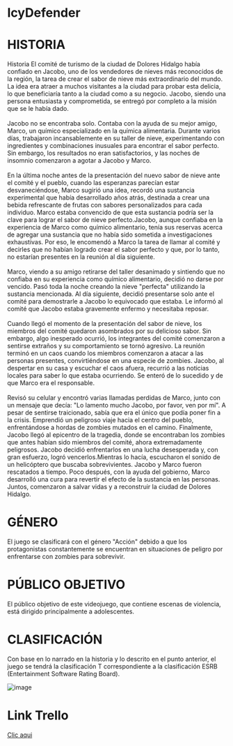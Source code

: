 # IcyDefender
# HISTORIA
Historia 
El comité de turismo de la ciudad de Dolores Hidalgo había confiado en Jacobo, uno de los vendedores de nieves más reconocidos de la región, la tarea de crear el sabor de nieve más extraordinario del mundo. La idea era atraer a muchos visitantes a la ciudad para probar esta delicia, lo que beneficiaría tanto a la ciudad como a su negocio. Jacobo, siendo una persona entusiasta y comprometida, se entregó por completo a la misión que se le había dado.
<br>
<br>
Jacobo no se encontraba solo. Contaba con la ayuda de su mejor amigo, Marco, un químico especializado en la química alimentaria. Durante varios días, trabajaron incansablemente en su taller de nieve, experimentando con ingredientes y combinaciones inusuales para encontrar el sabor perfecto. Sin embargo, los resultados no eran satisfactorios, y las noches de insomnio comenzaron a agotar a Jacobo y Marco.
<br>
<br>
En la última noche antes de la presentación del nuevo sabor de nieve ante el comité y el pueblo, cuando las esperanzas parecían estar desvaneciéndose, Marco sugirió una idea, recordó una sustancia experimental que había desarrollado años atrás, destinada a crear una bebida refrescante de frutas con sabores personalizados para cada individuo. Marco estaba convencido de que esta sustancia podría ser la clave para lograr el sabor de nieve perfecto.Jacobo, aunque confiaba en la experiencia de Marco como químico alimentario, tenía sus reservas acerca de agregar una sustancia que no había sido sometida a investigaciones exhaustivas. Por eso, le encomendó a Marco la tarea de llamar al comité y decirles que no habían logrado crear el sabor perfecto y que, por lo tanto, no estarían presentes en la reunión al día siguiente.
<br>
<br>
Marco, viendo a su amigo retirarse del taller desanimado y sintiendo que no confiaba en su experiencia como químico alimentario, decidió no darse por vencido. Pasó toda la noche creando la nieve "perfecta" utilizando la sustancia mencionada. Al día siguiente, decidió presentarse solo ante el comité para demostrarle a Jacobo lo equivocado que estaba. Le informó al comité que Jacobo estaba gravemente enfermo y necesitaba reposar.
<br>
<br>
Cuando llegó el momento de la presentación del sabor de nieve, los miembros del comité quedaron asombrados por su delicioso sabor. Sin embargo, algo inesperado ocurrió, los integrantes del comité comenzaron a sentirse extraños y su comportamiento se tornó agresivo. La reunión terminó en un caos cuando los miembros comenzaron a atacar a las personas presentes, convirtiéndose en una especie de zombies.
Jacobo, al despertar en su casa y escuchar el caos afuera, recurrió a las noticias locales para saber lo que estaba ocurriendo. Se enteró de lo sucedido y de que Marco era el responsable. 
<br>
<br>
Revisó su celular y encontró varias llamadas perdidas de Marco, junto con un mensaje que decía: "Lo lamento mucho Jacobo, por favor, ven por mí". A pesar de sentirse traicionado, sabía que era el único que podía poner fin a la crisis. Emprendió un peligroso viaje hacia el centro del pueblo, enfrentándose a hordas de zombies mutados en el camino.
Finalmente, Jacobo llegó al epicentro de la tragedia, donde se encontraban los zombies que antes habían sido miembros del comité, ahora extremadamente peligrosos. Jacobo decidió enfrentarlos en una lucha desesperada y, con gran esfuerzo, logró vencerlos.Mientras lo hacía, escucharon el sonido de un helicóptero que buscaba sobrevivientes. Jacobo y Marco fueron rescatados a tiempo. Poco después, con la ayuda del gobierno, Marco desarrolló una cura para revertir el efecto de la sustancia en las personas. Juntos, comenzaron a salvar vidas y a reconstruir la ciudad de Dolores Hidalgo.

# GÉNERO
El juego se clasificará con el género "Acción" debido a que los protagonistas constantemente se encuentran en situaciones de peligro por enfrentarse con zombies para sobrevivir.
# PÚBLICO OBJETIVO
El público objetivo de este videojuego, que contiene escenas de violencia, está dirigido principalmente a adolescentes.
# CLASIFICACIÓN
Con base en lo narrado en la historia y lo descrito en el punto anterior, el juego se tendrá la clasificación T correspondiente a la clasificación ESRB (Entertainment Software Rating Board).

![image](https://github.com/Carlos-Soto-L/IcyDefender/assets/67080087/3bc4e6f0-4406-4ade-8df6-68565806ad9f)

# Link Trello
<a href="https://trello.com/invite/b/U2Mb3YjK/ATTI7b24159989dd65e50207b618bac24c580E656A14/juego">Clic aqui</a>
